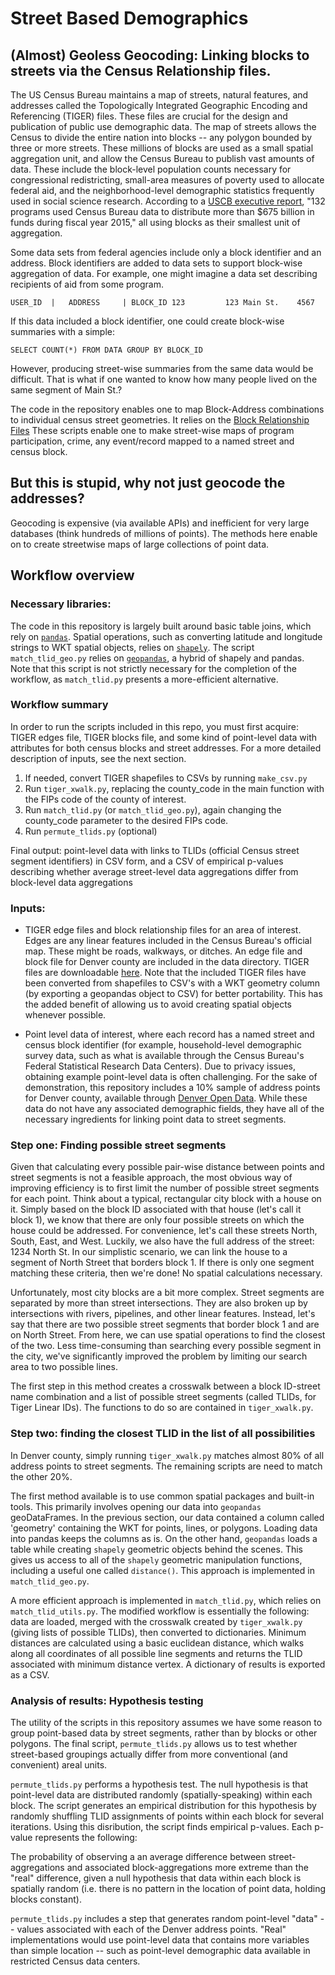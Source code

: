 # Street Based Demographics


## (Almost) Geoless Geocoding: Linking blocks to streets via the Census Relationship files.

The US Census Bureau maintains a map of streets, natural features, and addresses called the Topologically Integrated Geographic Encoding and Referencing (TIGER) files. These files are crucial for the design and publication of public use demographic data. The map of streets allows the Census to divide the entire nation into blocks -- any polygon bounded by three or more streets. These millions of blocks are used as a small spatial aggregation unit, and allow the Census Bureau to publish vast amounts of data. These include the block-level population counts necessary for congressional redistricting, small-area measures of poverty used to allocate federal aid, and the neighborhood-level demographic statistics frequently used in social science research. According to a [USCB executive report](https://www.census.gov/library/working-papers/2017/decennial/census-data-federal-funds.html), "132 programs used Census Bureau data to distribute more than $675 billion in funds during fiscal year 2015," all using blocks as their smallest unit of aggregation.

Some data sets from federal agencies include only a block identifier and an address.  Block identifiers are added to data sets to support block-wise aggregation of data.  For example, one might imagine a data set describing recipients of aid from some program.  

`USER_ID  |   ADDRESS     | BLOCK_ID
123         123 Main St.    4567`

If this data included a block identifier, one could create block-wise summaries with a simple:

`SELECT COUNT(*) FROM DATA GROUP BY BLOCK_ID`

However, producing street-wise summaries from the same data would be difficult.  That is what if one wanted to know how many people lived on the same segment of Main St.?

The code in the repository enables one to map Block-Address combinations to individual census street geometries.  It relies on the [Block Relationship Files](https://www2.census.gov/geo/pdfs/maps-data/data/tiger/tgrshp2014/TGRSHP2014_TechDoc_Ch4.pdf) These scripts enable one to make street-wise maps of program participation, crime, any event/record mapped to a named street and census block.

## But this is stupid, why not just geocode the addresses?
Geocoding is expensive (via available APIs) and inefficient for very large databases (think hundreds of millions of points).  The methods here enable on to create streetwise maps of large collections of point data.

## Workflow overview

### Necessary libraries:
The code in this repository is largely built around basic table joins, which rely on [`pandas`](http://pandas.pydata.org).
Spatial operations, such as converting latitude and longitude strings to WKT spatial objects, relies on [`shapely`](https://pypi.org/project/Shapely/).
The script `match_tlid_geo.py` relies on [`geopandas`](http://geopandas.org), a hybrid of shapely and pandas. Note that this script is not strictly necessary for the completion of the workflow, as `match_tlid.py` presents a more-efficient alternative.

### Workflow summary
In order to run the scripts included in this repo, you must first acquire: TIGER edges file, TIGER blocks file, and some kind of point-level data with attributes for both census blocks and street addresses. For a more detailed description of inputs, see the next section.

1. If needed, convert TIGER shapefiles to CSVs by running `make_csv.py`
2. Run `tiger_xwalk.py`, replacing the county_code in the main function with the FIPs code of the county of interest.
3. Run `match_tlid.py` (or `match_tlid_geo.py`), again changing the county_code parameter to the desired FIPs code.
4. Run `permute_tlids.py` (optional)

Final output: point-level data with links to TLIDs (official Census street segment identifiers) in CSV form, and a CSV of empirical p-values describing whether average street-level data aggregations differ from block-level data aggregations

### Inputs:
* TIGER edge files and block relationship files for an area of interest. Edges are any linear features included in the Census Bureau's official map. These might be roads, walkways, or ditches. An edge file and block file for Denver county are included in the data directory. TIGER files are downloadable [here](https://www.census.gov/geo/maps-data/data/tiger.html). Note that the included TIGER files have been converted from shapefiles to CSV's with a WKT geometry column (by exporting a geopandas object to CSV) for better portability. This has the added benefit of allowing us to avoid creating spatial objects whenever possible.

* Point level data of interest, where each record has a named street and census block identifier (for example, household-level demographic survey data, such as what is available through the Census Bureau's Federal Statistical Research Data Centers). Due to privacy issues, obtaining example point-level data is often challenging. For the sake of demonstration, this repository includes a 10% sample of address points for Denver county, available through [Denver Open Data](https://www.denvergov.org/opendata/dataset/city-and-county-of-denver-addresses). While these data do not have any associated demographic fields, they have all of the necessary ingredients for linking point data to street segments.

### Step one: Finding possible street segments
Given that calculating every possible pair-wise distance between points and street segments is not a feasible approach, the most obvious way of improving efficiency is to first limit the number of possible street segments for each point.
Think about a typical, rectangular city block with a house on it. Simply based on the block ID associated with that house (let's call it block 1), we know that there are only four possible streets on which the house could be addressed. For convenience, let's call these streets North, South, East, and West. Luckily, we also have the full address of the street: 1234 North St. In our simplistic scenario, we can link the house to a segment of North Street that borders block 1. If there is only one segment matching these criteria, then we're done! No spatial calculations necessary.

Unfortunately, most city blocks are a bit more complex. Street segments are separated by more than street intersections. They are also broken up by intersections with rivers, pipelines, and other linear features. Instead, let's say that there are two possible street segments that border block 1 and are on North Street. From here, we can use spatial operations to find the closest of the two. Less time-consuming than searching every possible segment in the city, we've significantly improved the problem by limiting our search area to two possible lines.

The first step in this method creates a crosswalk between a block ID-street name combination and a list of possible street segments (called TLIDs, for Tiger Linear IDs). The functions to do so are contained in `tiger_xwalk.py`.

### Step two: finding the closest TLID in the list of all possibilities

In Denver county, simply running `tiger_xwalk.py` matches almost 80% of all address points to street segments. The remaining scripts are need to match the other 20%.

The first method available is to use common spatial packages and built-in tools. This primarily involves opening our data into `geopandas` geoDataFrames. In the previous section, our data contained a column called 'geometry' containing the WKT for points, lines, or polygons. Loading data into pandas keeps the columns as is. On the other hand, `geopandas` loads a table while creating `shapely` geometric objects behind the scenes. This gives us access to all of the `shapely` geometric manipulation functions, including a useful one called `distance()`. This approach is implemented in `match_tlid_geo.py`.

A more efficient approach is implemented in `match_tlid.py`, which relies on `match_tlid_utils.py`. The modified workflow is essentially the following: data are loaded, merged with the crosswalk created by `tiger_xwalk.py` (giving lists of possible TLIDs), then converted to dictionaries. Minimum distances are calculated using a basic euclidean distance, which walks along all coordinates of all possible line segments and returns the TLID associated with minimum distance vertex. A dictionary of results is exported as a CSV.

### Analysis of results: Hypothesis testing

The utility of the scripts in this repository assumes we have some reason to group point-based data by street segments, rather than by blocks or other polygons. The final script, `permute_tlids.py` allows us to test whether street-based groupings actually differ from more conventional (and convenient) areal units.

`permute_tlids.py` performs a hypothesis test. The null hypothesis is that point-level data are distributed randomly (spatially-speaking) within each block. The script generates an empirical distribution for this hypothesis by randomly shuffling TLID assignments of points within each block for several iterations. Using this disribution, the script finds empirical p-values. Each p-value represents the following:

The probability of observing a an average difference between street-aggregations and associated block-aggregations more extreme than the "real" difference, given a null hypothesis that data within each block is spatially random (i.e. there is no pattern in the location of point data, holding blocks constant).

`permute_tlids.py` includes a step that generates random point-level "data" -- values associated with each of the Denver address points. "Real" implementations would use point-level data that contains more variables than simple location -- such as point-level demographic data available in restricted Census data centers.
